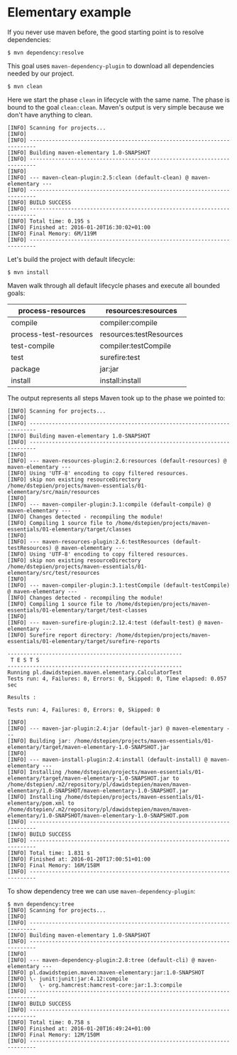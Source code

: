 # Elementary example

If you never use maven before, the good starting point is to resolve dependencies:

```
$ mvn dependency:resolve
```

This goal uses `maven-dependency-plugin` to download all dependencies needed by our project.

```
$ mvn clean
```

Here we start the phase `clean` in lifecycle with the same name. The phase is bound to the goal `clean:clean`. Maven's output is very simple because
we don't have anything to clean.

```
[INFO] Scanning for projects...
[INFO]                                                                         
[INFO] ------------------------------------------------------------------------
[INFO] Building maven-elementary 1.0-SNAPSHOT
[INFO] ------------------------------------------------------------------------
[INFO] 
[INFO] --- maven-clean-plugin:2.5:clean (default-clean) @ maven-elementary ---
[INFO] ------------------------------------------------------------------------
[INFO] BUILD SUCCESS
[INFO] ------------------------------------------------------------------------
[INFO] Total time: 0.195 s
[INFO] Finished at: 2016-01-20T16:30:02+01:00
[INFO] Final Memory: 6M/119M
[INFO] ------------------------------------------------------------------------
```

Let's build the project with default lifecycle:

```
$ mvn install
```

Maven walk through all default lifecycle phases and execute all bounded goals:

| process-resources      | resources:resources     |
|------------------------|-------------------------|
| compile                | compiler:compile        |
| process-test-resources | resources:testResources |
| test-compile           | compiler:testCompile    |
| test                   | surefire:test           |
| package                | jar:jar                 |
| install                | install:install         |

The output represents all steps Maven took up to the phase we pointed to:

```
[INFO] Scanning for projects...
[INFO]                                                                         
[INFO] ------------------------------------------------------------------------
[INFO] Building maven-elementary 1.0-SNAPSHOT
[INFO] ------------------------------------------------------------------------
[INFO] 
[INFO] --- maven-resources-plugin:2.6:resources (default-resources) @ maven-elementary ---
[INFO] Using 'UTF-8' encoding to copy filtered resources.
[INFO] skip non existing resourceDirectory /home/dstepien/projects/maven-essentials/01-elementary/src/main/resources
[INFO] 
[INFO] --- maven-compiler-plugin:3.1:compile (default-compile) @ maven-elementary ---
[INFO] Changes detected - recompiling the module!
[INFO] Compiling 1 source file to /home/dstepien/projects/maven-essentials/01-elementary/target/classes
[INFO] 
[INFO] --- maven-resources-plugin:2.6:testResources (default-testResources) @ maven-elementary ---
[INFO] Using 'UTF-8' encoding to copy filtered resources.
[INFO] skip non existing resourceDirectory /home/dstepien/projects/maven-essentials/01-elementary/src/test/resources
[INFO] 
[INFO] --- maven-compiler-plugin:3.1:testCompile (default-testCompile) @ maven-elementary ---
[INFO] Changes detected - recompiling the module!
[INFO] Compiling 1 source file to /home/dstepien/projects/maven-essentials/01-elementary/target/test-classes
[INFO] 
[INFO] --- maven-surefire-plugin:2.12.4:test (default-test) @ maven-elementary ---
[INFO] Surefire report directory: /home/dstepien/projects/maven-essentials/01-elementary/target/surefire-reports

-------------------------------------------------------
 T E S T S
-------------------------------------------------------
Running pl.dawidstepien.maven.elementary.CalculatorTest
Tests run: 4, Failures: 0, Errors: 0, Skipped: 0, Time elapsed: 0.057 sec

Results :

Tests run: 4, Failures: 0, Errors: 0, Skipped: 0

[INFO] 
[INFO] --- maven-jar-plugin:2.4:jar (default-jar) @ maven-elementary ---
[INFO] Building jar: /home/dstepien/projects/maven-essentials/01-elementary/target/maven-elementary-1.0-SNAPSHOT.jar
[INFO] 
[INFO] --- maven-install-plugin:2.4:install (default-install) @ maven-elementary ---
[INFO] Installing /home/dstepien/projects/maven-essentials/01-elementary/target/maven-elementary-1.0-SNAPSHOT.jar to /home/dstepien/.m2/repository/pl/dawidstepien/maven/maven-elementary/1.0-SNAPSHOT/maven-elementary-1.0-SNAPSHOT.jar
[INFO] Installing /home/dstepien/projects/maven-essentials/01-elementary/pom.xml to /home/dstepien/.m2/repository/pl/dawidstepien/maven/maven-elementary/1.0-SNAPSHOT/maven-elementary-1.0-SNAPSHOT.pom
[INFO] ------------------------------------------------------------------------
[INFO] BUILD SUCCESS
[INFO] ------------------------------------------------------------------------
[INFO] Total time: 1.831 s
[INFO] Finished at: 2016-01-20T17:00:51+01:00
[INFO] Final Memory: 16M/158M
[INFO] ------------------------------------------------------------------------
```

To show dependency tree we can use `maven-dependency-plugin`:

```
$ mvn dependency:tree 
[INFO] Scanning for projects...
[INFO]                                                                         
[INFO] ------------------------------------------------------------------------
[INFO] Building maven-elementary 1.0-SNAPSHOT
[INFO] ------------------------------------------------------------------------
[INFO] 
[INFO] --- maven-dependency-plugin:2.8:tree (default-cli) @ maven-elementary ---
[INFO] pl.dawidstepien.maven:maven-elementary:jar:1.0-SNAPSHOT
[INFO] \- junit:junit:jar:4.12:compile
[INFO]    \- org.hamcrest:hamcrest-core:jar:1.3:compile
[INFO] ------------------------------------------------------------------------
[INFO] BUILD SUCCESS
[INFO] ------------------------------------------------------------------------
[INFO] Total time: 0.758 s
[INFO] Finished at: 2016-01-20T16:49:24+01:00
[INFO] Final Memory: 12M/150M
[INFO] ------------------------------------------------------------------------
```